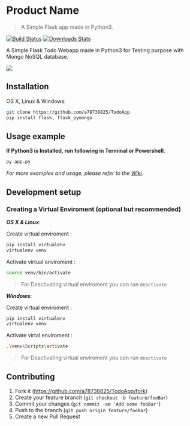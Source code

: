 # Product Name
> A Simple Flask app made in Python3.

[![Build Status][travis-image]][travis-url]
[![Downloads Stats][npm-downloads]][npm-url]

A Simple Flask Todo Webapp made in Python3 for Testing purpose with Mongo NoSQL database.

![](header.png)

## Installation

OS X, Linux & Windows:

```sh
git clone https://github.com/a78738825/TodoApp
pip install flask, flask_pymongo
```


## Usage example

**If Python3 is Installed, run following in Terminal or Powershell**.
```sh
py app.py
```

_For more examples and usage, please refer to the [Wiki][wiki]._

## Development setup

### Creating a Virtual Enviroment (optional but recommended)

***OS X & Linux***:

Create virtual enviroment :

```sh
pip install virtualenv
virtualenv venv
```

Activate virtual enviroment :

```sh
source venv/bin/activate
```
> For Deactivating virtual enviroment you can run ```deactivate```


***Windows***:

Create virtual enviroment :

```sh
pip install virtualenv
virtualenv venv
```

Activate virtal enviroment :

```sh
.\venv\Scripts\activate
```
> For Deactivating virtual enviroment you can run ```deactivate```


## Contributing

1. Fork it (<https://github.com/a78738825/TodoApp/fork>)
2. Create your feature branch (`git checkout -b feature/fooBar`)
3. Commit your changes (`git commit -am 'Add some fooBar'`)
4. Push to the branch (`git push origin feature/fooBar`)
5. Create a new Pull Request

<!-- Markdown link & img dfn's -->
[npm-image]: https://img.shields.io/npm/v/datadog-metrics.svg?style=flat-square
[npm-url]: https://npmjs.org/package/datadog-metrics
[npm-downloads]: https://img.shields.io/npm/dm/datadog-metrics.svg?style=flat-square
[travis-image]: https://img.shields.io/travis/dbader/node-datadog-metrics/master.svg?style=flat-square
[travis-url]: https://travis-ci.org/dbader/node-datadog-metrics
[wiki]: https://github.com/yourname/yourproject/wiki
